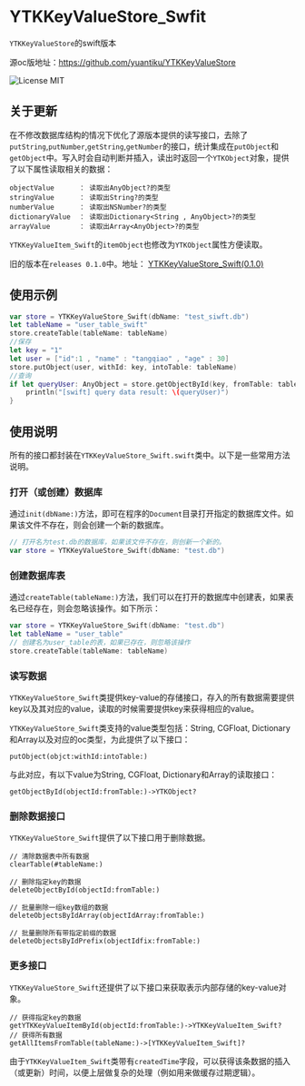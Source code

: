 YTKKeyValueStore_Swfit
==========

`YTKKeyValueStore`的swift版本

源oc版地址：https://github.com/yuantiku/YTKKeyValueStore

![License MIT](https://go-shields.herokuapp.com/license-MIT-blue.png)

## 关于更新

在不修改数据库结构的情况下优化了源版本提供的读写接口，去除了`putString`,`putNumber`,`getString`,`getNumber`的接口，统计集成在`putObject`和`getObject`中。写入时会自动判断并插入，读出时返回一个`YTKObject`对象，提供了以下属性读取相关的数据：

```
objectValue      ： 读取出AnyObject?的类型
stringValue      ： 读取出String?的类型
numberValue      ： 读取出NSNumber?的类型
dictionaryValue  ： 读取出Dictionary<String , AnyObject>?的类型
arrayValue       ： 读取出Array<AnyObject>?的类型
```
`YTKKeyValueItem_Swift`的`itemObject`也修改为`YTKObject`属性方便读取。

旧的版本在`releases 0.1.0`中。地址： [YTKKeyValueStore_Swift(0.1.0)](https://github.com/sgxiang/YTKKeyValueStore_Swift/archive/0.1.0.zip)

## 使用示例

```swift
var store = YTKKeyValueStore_Swift(dbName: "test_siwft.db")
let tableName = "user_table_swift"
store.createTable(tableName: tableName)
//保存
let key = "1"
let user = ["id":1 , "name" : "tangqiao" , "age" : 30]
store.putObject(user, withId: key, intoTable: tableName)
//查询
if let queryUser: AnyObject = store.getObjectById(key, fromTable: tableName)?.dictionaryValue{
	println("[swift] query data result: \(queryUser)")
}
```

## 使用说明

所有的接口都封装在`YTKKeyValueStore_Swift.swift`类中。以下是一些常用方法说明。

### 打开（或创建）数据库

通过`init(dbName:)`方法，即可在程序的`Document`目录打开指定的数据库文件。如果该文件不存在，则会创建一个新的数据库。

```swift
// 打开名为test.db的数据库，如果该文件不存在，则创新一个新的。
var store = YTKKeyValueStore_Swift(dbName: "test.db")
```

### 创建数据库表

通过`createTable(tableName:)`方法，我们可以在打开的数据库中创建表，如果表名已经存在，则会忽略该操作。如下所示：

```swift
var store = YTKKeyValueStore_Swift(dbName: "test.db")
let tableName = "user_table"
// 创建名为user_table的表，如果已存在，则忽略该操作
store.createTable(tableName: tableName)
```

### 读写数据

`YTKKeyValueStore_Swift`类提供key-value的存储接口，存入的所有数据需要提供key以及其对应的value，读取的时候需要提供key来获得相应的value。

`YTKKeyValueStore_Swift`类支持的value类型包括：String, CGFloat, Dictionary和Array以及对应的oc类型，为此提供了以下接口：

```
putObject(objct:withId:intoTable:)
```

与此对应，有以下value为String, CGFloat, Dictionary和Array的读取接口：

```
getObjectById(objectId:fromTable:)->YTKObject?
```

### 删除数据接口

`YTKKeyValueStore_Swift`提供了以下接口用于删除数据。

```
// 清除数据表中所有数据
clearTable(#tableName:)

// 删除指定key的数据
deleteObjectById(objectId:fromTable:)

// 批量删除一组key数组的数据
deleteObjectsByIdArray(objectIdArray:fromTable:)

// 批量删除所有带指定前缀的数据
deleteObjectsByIdPrefix(objectIdfix:fromTable:)
```

### 更多接口

`YTKKeyValueStore_Swift`还提供了以下接口来获取表示内部存储的key-value对象。

```
// 获得指定key的数据
getYTKKeyValueItemById(objectId:fromTable:)->YTKKeyValueItem_Swift?
// 获得所有数据
getAllItemsFromTable(tableName:)->[YTKKeyValueItem_Swift]?
```

由于`YTKKeyValueItem_Swift`类带有`createdTime`字段，可以获得该条数据的插入（或更新）时间，以便上层做复杂的处理（例如用来做缓存过期逻辑）。
